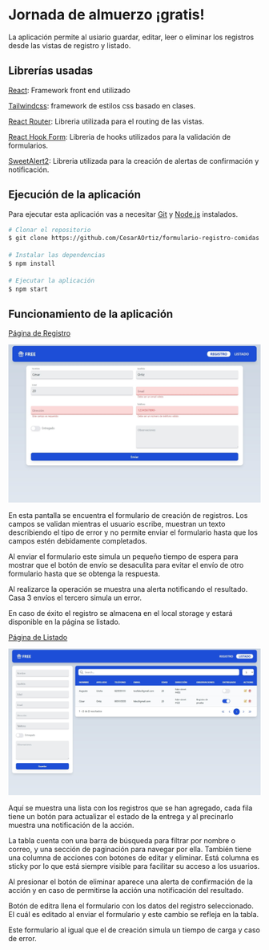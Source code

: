 # Jornada de almuerzo ¡gratis!

La aplicación permite al usiario guardar, editar, leer o eliminar los registros desde las vistas de registro y listado.

## Librerías usadas

[React](https://es.reactjs.org/):
Framework front end utilizado

[Tailwindcss](https://tailwindcss.com/):
framework de estilos css basado en clases.

[React Router](https://reactrouter.com/):
Libreria utilizada para el routing de las vistas.

[React Hook Form](https://react-hook-form.com/):
Libreria de hooks utilizados para la validación de formularios.

[SweetAlert2](https://sweetalert2.github.io/):
Libreria utilizada para la creación de alertas de confirmación y notificación.

## Ejecución de la aplicación

Para ejecutar esta aplicación vas a necesitar [Git](https://git-scm.com) y [Node.js](https://nodejs.org/en/download/) instalados.

```bash
# Clonar el repositorio
$ git clone https://github.com/CesarAOrtiz/formulario-registro-comidas

# Instalar las dependencias
$ npm install

# Ejecutar la aplicación
$ npm start
```

## Funcionamiento de la aplicación

[Página de Registro](https://formulario-registro-comidas-e6pmcswm4-cesaraortiz.vercel.app/registro)

![](./screenshots/registro-desktop.jpeg)

En esta pantalla se encuentra el formulario de creación de registros. Los campos se validan mientras el usuario escribe, muestran un texto describiendo el tipo de error y no permite enviar el formulario hasta que los campos estén debidamente completados.

Al enviar el formulario este simula un pequeño tiempo de espera para mostrar que el botón de envío se desaculita para evitar el envío de otro formulario hasta que se obtenga la respuesta.

Al realizarce la operación se muestra una alerta notificando el resultado. Casa 3 envíos el tercero simula un error.

En caso de éxito el registro se almacena en el local storage y estará disponible en la página se listado.

[Página de Listado](https://formulario-registro-comidas-e6pmcswm4-cesaraortiz.vercel.app/listado)

![](./screenshots/listado-desktop.jpeg)

Aquí se muestra una lista con los registros que se han agregado, cada fila tiene un botón para actualizar el estado de la entrega y al precinarlo muestra una notificación de la acción.

La tabla cuenta con una barra de búsqueda para filtrar por nombre o correo, y una sección de paginación para navegar por ella. También tiene una columna de acciones con botones de editar y eliminar. Está columna es sticky por lo que está siempre visible para facilitar su acceso a los usuarios.

Al presionar el botón de eliminar aparece una alerta de confirmación de la acción y en caso de permitirse la acción una notificación del resultado.

Botón de editra llena el formulario con los datos del registro seleccionado. El cuál es editado al enviar el formulario y este cambio se refleja en la tabla.

Este formulario al igual que el de creación simula un tiempo de carga y caso de error.
